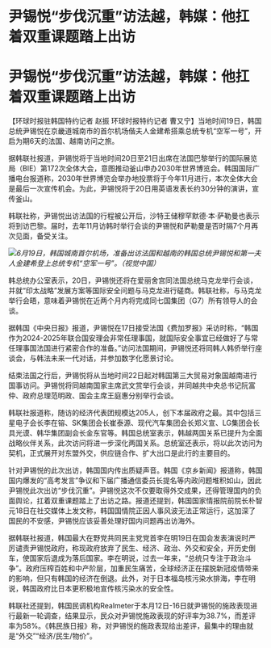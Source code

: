 # 尹锡悦“步伐沉重”访法越，韩媒：他扛着双重课题踏上出访

# 尹锡悦“步伐沉重”访法越，韩媒：他扛着双重课题踏上出访

【环球时报驻韩国特约记者 赵振 环球时报特约记者
曹又宁】当地时间19日，韩国总统尹锡悦在京畿道城南市的首尔机场偕夫人金建希搭乘总统专机“空军一号”，开启为期6天的法国、越南访问之旅。

据韩联社报道，尹锡悦将于当地时间20日至21日出席在法国巴黎举行的国际展览局（BIE）第172次全体大会，意图推动釜山申办2030年世界博览会。韩国国际广播电台报道称，2030年世界博览会举办地投票将于今年11月进行，本次全体大会是最后一次宣传机会。为此，尹锡悦将于20日用英语发表长约30分钟的演讲，宣传釜山。

韩联社称，尹锡悦出访法国的行程被公开后，沙特王储穆罕默德·本·萨勒曼也表示将到访巴黎。届时，去年11月访韩时举行会谈的尹锡悦和萨勒曼是否时隔7个月再次见面，备受关注。

![](https://inews.gtimg.com/om_bt/OQTGwzvCHk14T1cYFvgbUxEtj9eky1sEgt9kHnbnDMz0kAA/1000)_6月19日，韩国城南首尔机场，准备出访法国和越南的韩国总统尹锡悦和第一夫人金建希登上总统专机“空军一号”。（视觉中国）_

韩总统办公室表示，20日，尹锡悦还将在爱丽舍宫同法国总统马克龙举行会谈，并就“印太战略”发展方案等国际安全问题与马克龙进行磋商。韩联社称，与马克龙举行会晤，意味着尹锡悦在近两个月内将完成同七国集团（G7）所有领导人的会谈。

据韩国《中央日报》报道，尹锡悦在17日接受法国《费加罗报》采访时称，“韩国作为2024-2025年联合国安理会非常任理事国，就国际安全事宜已经做好了与常任理事国法国进行紧密合作的准备。”访问法国期间，尹锡悦还将同韩人韩侨举行座谈会，与韩法未来一代对话，并参加数字化愿景讨论。

结束法国之行后，尹锡悦将从当地时间22日起对韩国第三大贸易对象国越南进行国事访问。尹锡悦将同越南国家主席武文赏举行会谈，并同越共中央总书记阮富仲、政府总理范明政、国会主席王庭惠分别举行会谈。

韩联社报道称，随访的经济代表团规模达205人，创下本届政府之最。其中包括三星电子会长李在镕、SK集团会长崔泰源、现代汽车集团会长郑义宣、LG集团会长具光谟、韩华集团副会长金东官等。韩国总统室表示，韩越两国关系已提升为全面战略伙伴关系，此次访问将进一步深化两国关系。总统室还表示，将以此次访问为契机，正式展开对东盟外交，供应链合作、扩大出口是此行的主要目的。

针对尹锡悦的此次出访，韩国国内传出质疑声音。韩国《京乡新闻》报道称，韩国国内爆发的“高考发言”争议和下届广播通信委员长提名等内政问题堆积如山，因此尹锡悦此次出访“步伐沉重”。尹锡悦这次不仅要取得外交成果，还得管理国内的负面舆论，扛着双重课题踏上了出访之路。报道还提到，韩国国家情报院前院长朴智元18日在社交媒体上发文称，韩国国情院正因人事风波无法正常运行，这加深了国民的不安感，尹锡悦应该妥善处理好国内问题再出访海外。

据韩联社报道，韩国最大在野党共同民主党党首李在明19日在国会发表演说时严厉谴责尹锡悦政府，称现政府放弃了民生、经济、政治、外交和安全，开历史倒车，使国家后退成为落后国家。李在明说，过去一年来，“总统只专注于政治斗争”。政府压榨百姓和中产阶层，加重民生痛苦，全球经济正在摆脱新冠疫情带来的影响，但只有韩国的经济在倒退。此外，对于日本福岛核污染水排海，李在明说，韩国政府比日本更积极地宣传核污染水的安全性。

韩联社还提到，韩国民调机构Realmeter于本月12日-16日就尹锡悦的施政表现进行最新一轮调查，结果显示，民众对尹锡悦施政表现的好评率为38.7%，而差评率为58%。《韩民族日报》称，对尹锡悦的施政表现给出差评，最集中的理由就是“外交”“经济/民生/物价”。


